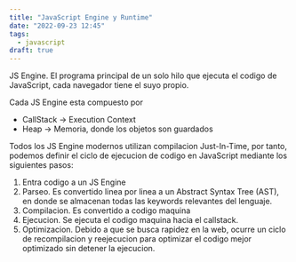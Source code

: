 ```yaml
---
title: "JavaScript Engine y Runtime"
date: "2022-09-23 12:45"
tags: 
  - javascript
draft: true
---
```

JS Engine. El programa principal de un solo hilo que ejecuta el codigo de JavaScript, cada navegador tiene el suyo propio.

Cada JS Engine esta compuesto por
- CallStack -> Execution Context
- Heap -> Memoria, donde los objetos son guardados

Todos los JS Engine modernos utilizan compilacion Just-In-Time, por tanto, podemos definir el ciclo de ejecucion de codigo en JavaScript mediante los siguientes pasos:

1. Entra codigo a un JS Engine
2. Parseo. Es convertido linea por linea a un Abstract Syntax Tree (AST), en donde se almacenan todas las keywords relevantes del lenguaje.
3. Compilacion. Es convertido a codigo maquina
4. Ejecucion. Se ejecuta el codigo maquina hacia el callstack.
5. Optimizacion. Debido a que se busca rapidez en la web, ocurre un ciclo de recompilacion y reejecucion para optimizar el codigo mejor optimizado sin detener la ejecucion.

